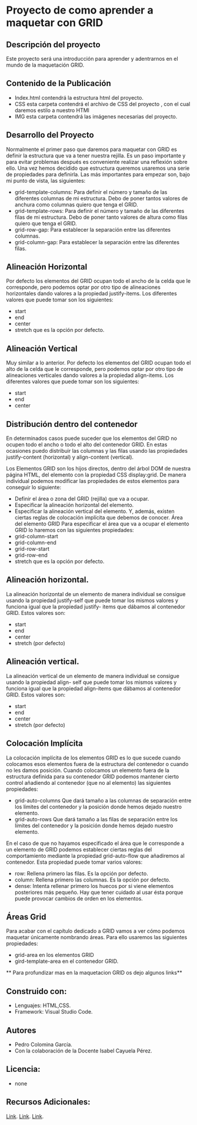 # Proyecto de como aprender a maquetar con GRID

## Descripción del proyecto

Este proyecto será una introducción para aprender y adentrarnos en el mundo de la maquetación GRID.

## Contenido de la Publicación

* Index.html contendrá la estructura html del proyecto.
* CSS esta carpeta contendrá el archivo de CSS del proyecto , con el cual daremos estilo a nuestro HTMl
* IMG esta carpeta contendrá las imágenes necesarias del proyecto.

## Desarrollo del Proyecto

Normalmente el primer paso que daremos para maquetar con GRID es definir la estructura que va a
tener nuestra rejilla. Es un paso importante y para evitar problemas después es conveniente realizar
una reflexión sobre ello.
Una vez hemos decidido que estructura queremos usaremos una serie de propiedades para definirla.
Las más importantes para empezar son, bajo mi punto de vista, las siguientes:
* grid-template-columns: Para definir el número y tamaño de las diferentes columnas de mi estructura.
Debo de poner tantos valores de anchura como columnas quiero que tenga el GRID.
* grid-template-rows: Para definir el número y tamaño de las diferentes filas de mi estructura. Debo de
poner tanto valores de altura como filas quiero que tenga el GRID.
* grid-row-gap: Para establecer la separación entre las diferentes columnas.
* grid-column-gap: Para establecer la separación entre las diferentes filas.

## Alineación Horizontal
Por defecto los elementos del GRID ocupan todo el ancho de la celda que le corresponde, pero
podemos optar por otro tipo de alineaciones horizontales dando valores a la propiedad justify-items.
Los diferentes valores que puede tomar son los siguientes:
* start
* end
* center
* stretch que es la opción por defecto.

## Alineación Vertical
Muy similar a lo anterior. Por defecto los elementos del GRID ocupan todo el alto de la celda que le
corresponde, pero podemos optar por otro tipo de alineaciones verticales dando valores a la
propiedad align-items. Los diferentes valores que puede tomar son los siguientes:

* start
* end
* center

## Distribución dentro del contenedor
En determinados casos puede suceder que los elementos del GRID no ocupen todo el ancho o todo
el alto del contenedor GRID. En estas ocasiones puedo distribuir las columnas y las filas usando las
propiedades justify-content (horizontal) y align-content (vertical).

Los Elementos GRID son los hijos directos, dentro del árbol DOM de nuestra página HTML, del
elemento con la propiedad CSS display:grid.
De manera individual podemos modificar las propiedades de estos elementos para conseguir lo
siguiente:
* Definir el área o zona del GRID (rejilla) que va a ocupar.
* Especificar la alineación horizontal del elemento.
* Especificar la alineación vertical del elemento.
Y, además, existen ciertas reglas de colocación implícita que debemos de conocer.
Área del elemento GRID
Para especificar el área que va a ocupar el elemento GRID lo haremos con las siguientes
propiedades:
* grid-column-start
* grid-column-end
* grid-row-start
* grid-row-end
* stretch que es la opción por defecto.

## Alineación horizontal.
La alineación horizontal de un elemento de manera individual se consigue usando la
propiedad justify-self que puede tomar los mismos valores y funciona igual que la propiedad justify-
items que dábamos al contenedor GRID. Estos valores son:
* start
* end
* center
* stretch (por defecto)

## Alineación vertical.
La alineación vertical de un elemento de manera individual se consigue usando la propiedad align-
self que puede tomar los mismos valores y funciona igual que la propiedad align-items que dábamos
al contenedor GRID. Estos valores son:
* start
* end
* center
* stretch (por defecto)
## Colocación Implícita
La colocación implícita de los elementos GRID es lo que sucede cuando colocamos esos
elementos fuera de la estructura del contenedor o cuando no les damos posición.
Cuando colocamos un elemento fuera de la estructura definida para su contenedor GRID podemos
mantener cierto control añadiendo al contenedor (que no al elemento) las siguientes propiedades:
* grid-auto-columns Que dará tamaño a las columnas de separación entre los límites del contenedor y
la posición donde hemos dejado nuestro elemento.
* grid-auto-rows Que dará tamaño a las filas de separación entre los límites del contenedor y la posición
donde hemos dejado nuestro elemento.

En el caso de que no hayamos especificado el área que le corresponde a un elemento de GRID
podemos establecer ciertas reglas del comportamiento mediante la propiedad grid-auto-flow que
añadiremos al contenedor. Esta propiedad puede tomar varios valores:
* row: Rellena primero las filas. Es la opción por defecto.
* column: Rellena primero las columnas. Es la opción por defecto.
* dense: Intenta rellenar primero los huecos por si viene elementos posteriores más pequeño. Hay que
tener cuidado al usar ésta porque puede provocar cambios de orden en los elementos.

## Áreas Grid
Para acabar con el capítulo dedicado a GRID vamos a ver cómo podemos maquetar únicamente
nombrando áreas. Para ello usaremos las siguientes propiedades:
* grid-area en los elementos GRID
* gird-template-area en el contenedor GRID.

** Para profundizar mas en la maquetacion GRID os dejo algunos links**

## Construido con:

* Lenguajes: HTML,CSS.
* Framework: Visual Studio Code.

## Autores

* Pedro Colomina García.
* Con la colaboración de la Docente Isabel Cayuela Pérez.

## Licencia:

* none

## Recursos Adicionales:

[Link](https://www.adictosaltrabajo.com/2018/01/30/maquetacion-con-css-grid/).
[Link](https://www.youtube.com/watch?v=T4t00Hd3qZc).
[Link](https://www.campusmvp.es/recursos/post/como-maquetar-html-con-el-sistema-grid-de-css.aspx).





